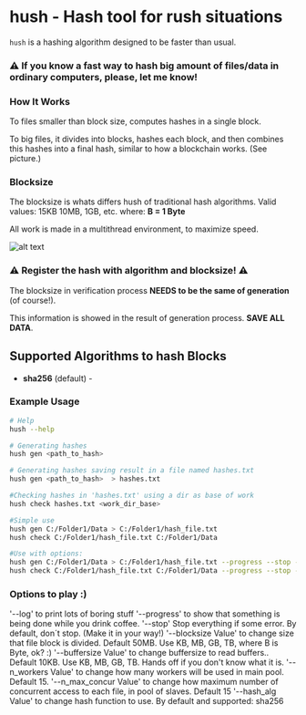 # hush - Hash tool for rush situations

`hush` is a hashing algorithm designed to be faster than usual.

### ⚠️ If you know a fast way to hash big amount of files/data in ordinary computers, please, let me know!

### How It Works

To files smaller than block size, computes hashes in a single block.

To big files, it divides into blocks, hashes each block, and then combines this hashes into a final hash, similar to how a blockchain works. (See picture.)

### Blocksize

The blocksize is whats differs hush of traditional hash algorithms.
Valid values: 15KB 10MB, 1GB, etc.
where: **B = 1 Byte**

All work is made in a multithread environment, to maximize speed.

![alt text](https://github.com/antonioacsj/rash/blob/master/etc/Blocks.jpg?raw=true)

### ⚠️ Register the hash with algorithm and blocksize! ⚠️

The blocksize in verification process **NEEDS to be the same of generation** (of course!).

This information is showed in the result of generation process. **SAVE ALL DATA**.

## Supported Algorithms to hash Blocks

- **sha256** (default) -

### Example Usage

```bash
# Help
hush --help

# Generating hashes
hush gen <path_to_hash>

# Generating hashes saving result in a file named hashes.txt
hush gen <path_to_hash>  > hashes.txt

#Checking hashes in 'hashes.txt' using a dir as base of work
hush check hashes.txt <work_dir_base>

#Simple use
hush gen C:/Folder1/Data > C:/Folder1/hash_file.txt
hush check C:/Folder1/hash_file.txt C:/Folder1/Data

#Use with options:
hush gen C:/Folder1/Data > C:/Folder1/hash_file.txt --progress --stop --log --blocksize 100MB --n_workers 40 --n_max_concur 20
hush check C:/Folder1/hash_file.txt C:/Folder1/Data --progress --stop --log --n_workers 40 --n_max_concur 20

```

### Options to play :)

'--log' to print lots of boring stuff
'--progress' to show that something is being done while you drink coffee.
'--stop' Stop everything if some error. By default, don´t stop. (Make it in your way!)
'--blocksize Value' to change size that file block is divided. Default 50MB. Use KB, MB, GB, TB, where B is Byte, ok? :)
'--buffersize Value' to change buffersize to read buffers.. Default 10KB. Use KB, MB, GB, TB. Hands off if you don't know what it is.
'--n_workers Value' to change how many workers will be used in main pool. Default 15.
'--n_max_concur Value' to change how maximum number of concurrent access to each file, in pool of slaves. Default 15
'--hash_alg Value' to change hash function to use. By default and supported: sha256

